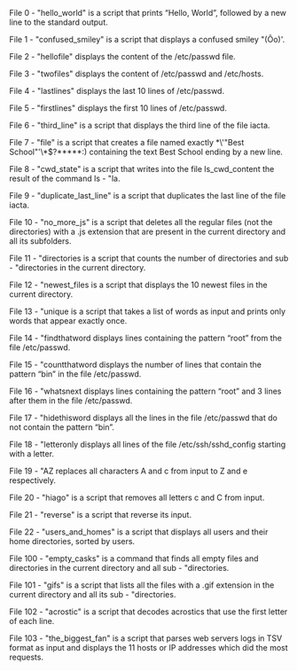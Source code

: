 File 0 - "hello_world" is a script that prints “Hello, World”, followed by a new line to the standard output.

File 1 - "confused_smiley" is a script that displays a confused smiley "(Ôo)'.

File 2   - "hellofile" displays the content of the /etc/passwd file.

File 3  - "twofiles" displays the content of /etc/passwd and /etc/hosts.

File 4  - "lastlines" displays the last 10 lines of /etc/passwd.

File 5  - "firstlines" displays the first 10 lines of /etc/passwd.

File 6  - "third_line" is a script that displays the third line of the file iacta.

File 7  - "file" is a script that creates a file named exactly \*\\'"Best School"\'\\*$\?\*\*\*\*\*:) containing the text Best School ending by a new line.

File 8  - "cwd_state" is a script that writes into the file ls_cwd_content the result of the command ls   - "la.

File 9  - "duplicate_last_line" is a script that duplicates the last line of the file iacta.

File 10  - "no_more_js" is a script that deletes all the regular files (not the directories) with a .js extension that are present in the current directory and all its subfolders.

File 11  - "directories is a script that counts the number of directories and sub  - "directories in the current directory.

File 12  - "newest_files is a script that displays the 10 newest files in the current directory.

File 13  - "unique is a script that takes a list of words as input and prints only words that appear exactly once.

File 14  - "findthatword displays lines containing the pattern “root” from the file /etc/passwd.

File 15  - "countthatword displays the number of lines that contain the pattern “bin” in the file /etc/passwd.

File 16  - "whatsnext displays lines containing the pattern “root” and 3 lines after them in the file /etc/passwd.

File 17  - "hidethisword displays all the lines in the file /etc/passwd that do not contain the pattern “bin”.

File 18  - "letteronly displays all lines of the file /etc/ssh/sshd_config starting with a letter.

File 19  - "AZ replaces all characters A and c from input to Z and e respectively.

File 20  - "hiago" is a script that removes all letters c and C from input.

File 21  - "reverse" is a script that reverse its input.

File 22  - "users_and_homes" is a script that displays all users and their home directories, sorted by users.

File 100  - "empty_casks" is a command that finds all empty files and directories in the current directory and all sub  - "directories.

File 101  - "gifs" is a script that lists all the files with a .gif extension in the current directory and all its sub  - "directories.

File 102  - "acrostic" is a script that decodes acrostics that use the first letter of each line.

File 103  - "the_biggest_fan" is a script that parses web servers logs in TSV format as input and displays the 11 hosts or IP addresses which did the most requests.






